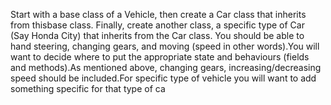 Start with a base class of a Vehicle, then create a Car class that inherits from thisbase class. Finally, create another class, a specific type of Car (Say Honda City) that inherits from the Car class. You should be able to hand steering, changing gears, and moving (speed in other words).You will want to decide where to put the appropriate state and behaviours (fields and methods).As mentioned above, changing gears, increasing/decreasing speed should be included.For specific type of vehicle you will want to add something specific for that type of ca

